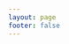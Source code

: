 ```yaml
---
layout: page
footer: false
---
```

<!-- - package name: {{ $params.name }} -->
<!-- - version: {{ $params.language }} -->
<script setup>
import { useData } from 'vitepress'
import { ref } from 'vue'

// params 是一个 Vue ref
const { params } = useData()
//console.log(params.value);
//console.log(params.value.name);

const id = ref("");
const toolName = ref("");
const folder = ref("videoTools");

id.value = params.value.tool;
toolName.value = params.value.tool.replace(".vue","");
//path.value = '../components/tools/devTools/' + params.value.tool;
//console.log(toolPath.value);
</script>

<ToolsEntranceV :id="id" :folder="folder" :toolName="toolName" :showLeftads=true :showRightads=true></ToolsEntranceV>